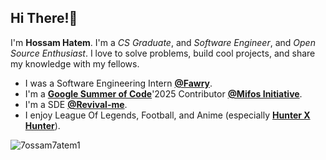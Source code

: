 ## Hi There!👋
I'm **Hossam Hatem**. I'm a _CS Graduate_, and _Software Engineer_, and _Open Source Enthusiast_. I love to solve problems, build cool projects, and share my knowledge with my fellows.

- I was a Software Engineering Intern [**@Fawry**](https://www.fawry.com/).
- I'm a [**Google Summer of Code**](https://summerofcode.withgoogle.com/)'2025 Contributor [**@Mifos Initiative**](https://github.com/openmf).
- I'm a SDE [**@Revival-me**](https://revival-me.com/).
- I enjoy League Of Legends, Football, and Anime (especially [**Hunter X Hunter**](https://www.imdb.com/title/tt2098220/)).


<img src="https://komarev.com/ghpvc/?username=7ossam7atem1&label=Profile%20views&color=0e75b6&style=flat" alt="7ossam7atem1" />
